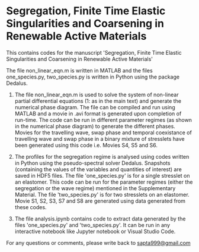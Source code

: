 # Segregation, Finite Time Elastic Singularities and Coarsening in Renewable Active Materials
This contains codes for the manuscript 'Segregation, Finite Time Elastic Singularities and Coarsening in Renewable Active Materials'

The file non_linear_eqn.m is written in MATLAB and the files one_species.py, two_species.py is written in Python using the package Dedalus.

1) The file non_linear_eqn.m is used to solve the system of non-linear partial differential equations (1: as in the main text) and generate the numerical phase diagram. The file can be compiled and run using MATLAB and a movie in .avi format is generated upon completion of run-time. The code can be run in different parameter regimes (as shown in the numerical phase diagram) to generate the different phases. Movies for the travelling wave, swap phase and temporal coexistance of travelling wave and swap phase in a binary mixture of stresslets have been generated using this code i.e. Movies S4, S5 and S6.

2) The profiles for the segregation regime is analysed using codes written in Python using the pseudo-spectral solver Dedalus. Snapshots (containing the values of the variables and quantities of interest) are saved in HDF5 files. The file 'one_species.py' is for a single stresslet on an elastomer. This code can be run for the parameter regimes (either the segregation or the wave regime) mentioned in the Supplementary Material. The file 'two_species.py' is for two stresslets on an elastomer. Movie S1, S2, S3, S7 and S8 are generated using data generated from these codes.

3) The file analysis.ipynb contains code to extract data generated by the files 'one_species.py' and 'two_species.py'. It can be run in any interactive notebook like Jupyter notebook or Visual Studio Code. 

For any questions or comments, please write back to sapta999@gmail.com 
